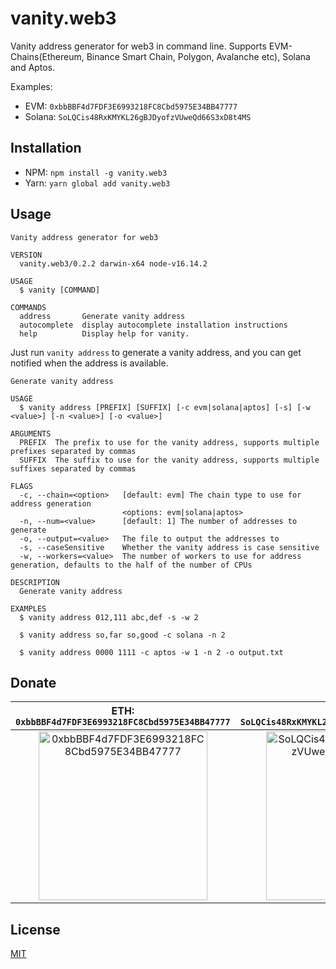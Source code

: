 # vanity.web3

Vanity address generator for web3 in command line. Supports EVM-Chains(Ethereum, Binance Smart Chain, Polygon, Avalanche etc), Solana and Aptos.

Examples:

- EVM: `0xbbBBF4d7FDF3E6993218FC8Cbd5975E34BB47777`
- Solana: `SoLQCis48RxKMYKL26gBJDyofzVUweQd66S3xD8t4MS`

## Installation

- NPM: `npm install -g vanity.web3`
- Yarn: `yarn global add vanity.web3`

## Usage

```shell
Vanity address generator for web3

VERSION
  vanity.web3/0.2.2 darwin-x64 node-v16.14.2

USAGE
  $ vanity [COMMAND]

COMMANDS
  address       Generate vanity address
  autocomplete  display autocomplete installation instructions
  help          Display help for vanity.
```

Just run `vanity address` to generate a vanity address, and you can get notified when the address is available.

```shell
Generate vanity address

USAGE
  $ vanity address [PREFIX] [SUFFIX] [-c evm|solana|aptos] [-s] [-w <value>] [-n <value>] [-o <value>]

ARGUMENTS
  PREFIX  The prefix to use for the vanity address, supports multiple prefixes separated by commas
  SUFFIX  The suffix to use for the vanity address, supports multiple suffixes separated by commas

FLAGS
  -c, --chain=<option>   [default: evm] The chain type to use for address generation
                         <options: evm|solana|aptos>
  -n, --num=<value>      [default: 1] The number of addresses to generate
  -o, --output=<value>   The file to output the addresses to
  -s, --caseSensitive    Whether the vanity address is case sensitive
  -w, --workers=<value>  The number of workers to use for address generation, defaults to the half of the number of CPUs

DESCRIPTION
  Generate vanity address

EXAMPLES
  $ vanity address 012,111 abc,def -s -w 2

  $ vanity address so,far so,good -c solana -n 2

  $ vanity address 0000 1111 -c aptos -w 1 -n 2 -o output.txt
```

## Donate

| ETH: `0xbbBBF4d7FDF3E6993218FC8Cbd5975E34BB47777` | SOL: `SoLQCis48RxKMYKL26gBJDyofzVUweQd66S3xD8t4MS` |
| :-------------------: | :-------------------: |
| <img src="https://user-images.githubusercontent.com/5813232/184662542-23314cbb-e949-4ae9-b6b2-26af134c68ee.png" alt="0xbbBBF4d7FDF3E6993218FC8Cbd5975E34BB47777" width="270"/> | <img src="https://user-images.githubusercontent.com/5813232/184808707-00f59179-fd85-4a60-a65e-a923769d6f7f.png" alt="SoLQCis48RxKMYKL26gBJDyofzVUweQd66S3xD8t4MS" width="270"/> |

## License

[MIT](./LICENSE)
